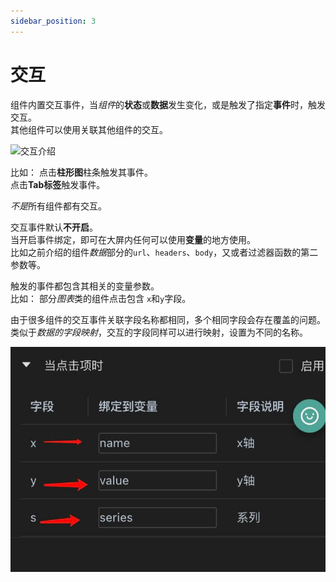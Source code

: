 ```yaml
---
sidebar_position: 3
---
```


# 交互  

  组件内置交互事件，当*组件*的**状态**或**数据**发生变化，或是触发了指定**事件**时，触发交互。  
  其他组件可以使用关联其他组件的交互。  

  ![交互介绍](/img/docs/设计器/画布/配置/组件配置/交互/interactive-intro.png)   

  比如：
    点击**柱形图**柱条触发其事件。  
    点击**Tab标签**触发事件。  

  *不是*所有组件都有交互。  

  交互事件默认**不开启**。  
  当开启事件绑定，即可在大屏内任何可以使用**变量**的地方使用。    
  比如之前介绍的组件*数据*部分的`url`、`headers`、`body`，又或者过滤器函数的第二参数等。   

  触发的事件都包含其相关的变量参数。  
  比如：
    部分*图表*类的组件点击包含 `x`和`y`字段。  

  由于很多组件的交互事件关联字段名称都相同，多个相同字段会存在覆盖的问题。  
  类似于*数据的字段映射*，交互的字段同样可以进行映射，设置为不同的名称。  

  ![交互映射](/img/docs/设计器/画布/配置/组件配置/交互/interactive-map.png)   
